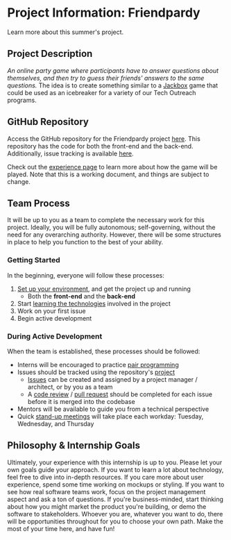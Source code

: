 # Project Information: Friendpardy
Learn more about this summer's project.

## Project Description
_An online party game where participants have to answer questions about themselves, and then try to guess their friends' answers to the same questions._ The idea is to create something similar to a [Jackbox](https://en.wikipedia.org/wiki/The_Jackbox_Party_Pack) game that could be used as an icebreaker for a variety of our Tech Outreach programs.

## GitHub Repository
Access the GitHub repository for the Friendpardy project [here](https://github.com/hto-projects/friendpardy). This repository has the code for both the front-end and the back-end. Additionally, issue tracking is available [here](https://github.com/orgs/hto-projects/projects/2/views/1).

Check out the [experience page](https://github.com/hto-projects/friendpardy/blob/develop/Planning/Experience.md#friendpardy-gameplay) to learn more about how the game will be played. Note that this is a working document, and things are subject to change.

## Team Process
It will be up to you as a team to complete the necessary work for this project. Ideally, you will be fully autonomous; self-governing, without the need for any overarching authority. However, there will be some structures in place to help you function to the best of your ability.

### Getting Started
In the beginning, everyone will follow these processes:

1. [Set up your environment](EnvironmentSetup.md), and get the project up and running
    - Both the **front-end** and the **back-end**
1. Start [learning the technologies](Technologies.md) involved in the project
1. Work on your first issue
1. Begin active development

### During Active Development
When the team is established, these processes should be followed:

- Interns will be encouraged to practice [pair programming](https://en.wikipedia.org/wiki/Pair_programming)
- Issues should be tracked using the repository's [project](https://github.com/orgs/hto-projects/projects/2/views/1)
    - [Issues](https://github.com/features/issues) can be created and assigned by a project manager / architect, or by you as a team
    - A [code review](https://en.wikipedia.org/wiki/Code_review) / [pull request](https://docs.github.com/en/pull-requests/collaborating-with-pull-requests/proposing-changes-to-your-work-with-pull-requests/about-pull-requests) should be completed for each issue before it is merged into the codebase
- Mentors will be available to guide you from a technical perspective
- Quick [stand-up meetings](https://en.wikipedia.org/wiki/Stand-up_meeting) will take place each workday: Tuesday, Wednesday, and Thursday

## Philosophy & Internship Goals
Ultimately, your experience with this internship is up to you. Please let your own goals guide your approach. If you want to learn a lot about technology, feel free to dive into in-depth resources. If you care more about user experience, spend some time working on mockups or styling. If you want to see how real software teams work, focus on the project management aspect and ask a ton of questions. If you're business-minded, start thinking about how you might market the product you're building, or demo the software to stakeholders. Whoever you are, whatever you want to do, there will be opportunities throughout for you to choose your own path. Make the most of your time here, and have fun!
